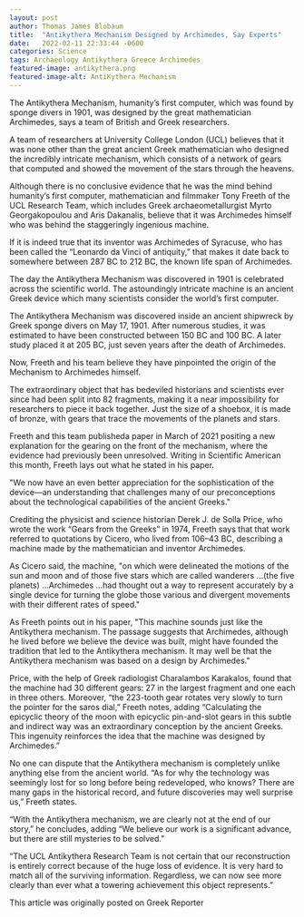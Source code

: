 ```yaml
---
layout: post 
author: Thomas James Blobaum 
title:  "Antikythera Mechanism Designed by Archimedes, Say Experts"
date:   2022-02-11 22:33:44 -0600
categories: Science
tags: Archaeology Antikythera Greece Archimedes
featured-image: antikythera.png
featured-image-alt: AntiKythera Mechanism 
---
```

The Antikythera Mechanism, humanity’s first computer, which was found by sponge divers in 1901, was designed by the great mathematician Archimedes, says a team of British and Greek researchers.

A team of researchers at University College London (UCL) believes that it was none other than the great ancient Greek mathematician who designed the incredibly intricate mechanism, which consists of a network of gears that computed and showed the movement of the stars through the heavens.

Although there is no conclusive evidence that he was the mind behind humanity’s first computer, mathematician and filmmaker Tony Freeth of the UCL Research Team, which includes Greek archaeometallurgist Myrto Georgakopoulou and Aris Dakanalis, believe that it was Archimedes himself who was behind the staggeringly ingenious machine.

If it is indeed true that its inventor was Archimedes of Syracuse, who has been called the “Leonardo da Vinci of antiquity,” that makes it date back to somewhere between 287 BC to 212 BC, the known life span of Archimedes.

The day the Antikythera Mechanism was discovered in 1901 is celebrated across the scientific world. The astoundingly intricate machine is an ancient Greek device which many scientists consider the world’s first computer.

The Antikythera Mechanism was discovered inside an ancient shipwreck by Greek sponge divers on May 17, 1901. After numerous studies, it was estimated to have been constructed between 150 BC and 100 BC. A later study placed it at 205 BC, just seven years after the death of Archimedes.

Now, Freeth and his team believe they have pinpointed the origin of the Mechanism to Archimedes himself.

The extraordinary object that has bedeviled historians and scientists ever since had been split into 82 fragments, making it a near impossibility for researchers to piece it back together. Just the size of a shoebox, it is made of bronze, with gears that trace the movements of the planets and stars.

Freeth and this team publisheda paper in March of 2021 positing a new explanation for the gearing on the front of the mechanism, where the evidence had previously been unresolved. Writing in Scientific American this month, Freeth lays out what he stated in his paper.

"We now have an even better appreciation for the sophistication of the device—an understanding that challenges many of our preconceptions about the technological capabilities of the ancient Greeks."

Crediting the physicist and science historian Derek J. de Solla Price, who wrote the work “Gears from the Greeks” in 1974, Freeth says that that work referred to quotations by Cicero, who lived from 106–43 BC, describing a machine made by the mathematician and inventor Archimedes.

As Cicero said, the machine, "on which were delineated the motions of the sun and moon and of those five stars which are called wanderers …(the five planets) …Archimedes …had thought out a way to represent accurately by a single device for turning the globe those various and divergent movements with their different rates of speed."

As Freeth points out in his paper, "This machine sounds just like the Antikythera mechanism. The passage suggests that Archimedes, although he lived before we believe the device was built, might have founded the tradition that led to the Antikythera mechanism. It may well be that the Antikythera mechanism was based on a design by Archimedes."

Price, with the help of Greek radiologist Charalambos Karakalos, found that the machine had 30 different gears: 27 in the largest fragment and one each in three others. Moreover, “the 223-tooth gear rotates very slowly to turn the pointer for the saros dial,” Freeth notes, adding “Calculating the epicyclic theory of the moon with epicyclic pin-and-slot gears in this subtle and indirect way was an extraordinary conception by the ancient Greeks. This ingenuity reinforces the idea that the machine was designed by Archimedes.”

No one can dispute that the Antikythera mechanism is completely unlike anything else from the ancient world. “As for why the technology was seemingly lost for so long before being redeveloped, who knows? There are many gaps in the historical record, and future discoveries may well surprise us,” Freeth states.

“With the Antikythera mechanism, we are clearly not at the end of our story,” he concludes, adding “We believe our work is a significant advance, but there are still mysteries to be solved." 

“The UCL Antikythera Research Team is not certain that our reconstruction is entirely correct because of the huge loss of evidence. It is very hard to match all of the surviving information. Regardless, we can now see more clearly than ever what a towering achievement this object represents.”

This article was originally posted on Greek Reporter 

